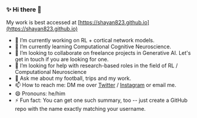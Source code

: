 ### ✨ Hi there 👋

My work is best accessed at [https://shayan823.github.io](https://shayan823.github.io)

- 🔭 I’m currently working on RL + cortical network models.
- 🌱 I’m currently learning Computational Cognitive Neuroscience.
- 👯 I’m looking to collaborate on freelance projects in Generative AI. Let's get in touch if you are looking for one.
- 🤔 I’m looking for help with research-based roles in the field of RL / Computational Neuroscience
- 💬 Ask me about my football, trips and my work.
- 📫 How to reach me: DM me over [Twitter](https://twitter.com/shayan1618) / [Instagram](https://www.instagram.com/shayanshafquat/) or email me.
- 😄 Pronouns: he/him
- ⚡ Fun fact: You can get one such summary, too -- just create a GitHub repo with the name exactly matching your username.
